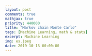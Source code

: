 ```yaml
---
layout: post
comments: true
mathjax: true
priority: 440000
title: "Markov chain Monte Carlo"
tags: [Machine Learning, math & stats]
excerpt: Machine Learning
img: es.jpeg
date: 2019-10-13 00:00:00
---
```


